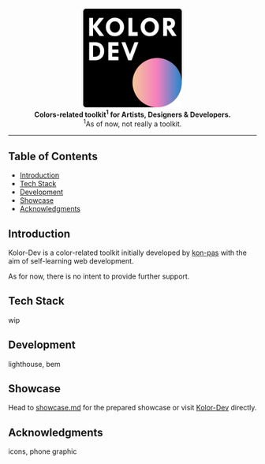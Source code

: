 <p align="center">
  <a href="https://kolor-dev.vercel.app/" target="_blank">
    <picture>
      <source
        media="(prefers-color-scheme: dark)"
        srcset="/showcase/assets/kolor_dev_logo_0.svg"
      />
      <source
        media="(prefers-color-scheme: light)"
        srcset="/showcase/assets/kolor_dev_logo_0_light.svg"
      />
      <img
        alt="Kolor-Dev"
        title="Kolor-Dev"
        src="/showcase/assets/kolor_dev_logo_0.svg"
        width="200"
        style="max-width: 100%;"
      />
    </picture>
  </a>
  <br />

  <b align="center">
    Colors-related toolkit<sup>1</sup> for Artists, Designers & Developers.
  </b>
  <br />
  <span><sup>1</sup>As of now, not really a toolkit.</span>
</p>

---

## Table of Contents <!-- omit in toc -->

- [Introduction](#introduction)
- [Tech Stack](#tech-stack)
- [Development](#development)
- [Showcase](#showcase)
- [Acknowledgments](#acknowledgments)

## Introduction

Kolor-Dev is a color-related toolkit initially developed by
[kon-pas](https://github.com/kon-pas) with the aim of self-learning web
development.

As for now, there is no intent to provide further support.

## Tech Stack

wip

## Development

lighthouse, bem

## Showcase

Head to [showcase.md](/showcase/showcase.md) for the prepared showcase or visit
[Kolor-Dev](https://kolor-dev.vercel.app/) directly.

## Acknowledgments

icons, phone graphic
